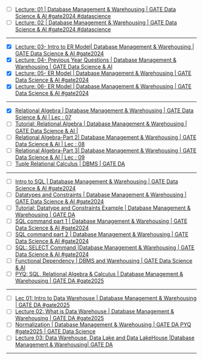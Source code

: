 * [ ] [Lecture: 01 | Database Management &amp; Warehousing  | GATE Data Science &amp; AI #gate2024 #datascience](https://youtube.com/watch?v=oWclBmtO7V4)
* [ ] [Lecture: 02 | Database Management &amp; Warehousing | GATE Data Science &amp; AI #gate2024 #datascience](https://youtube.com/watch?v=gTvT3y0TEt0)

---

* [X] [Lecture: 03- Intro to ER Model| Database Management &amp; Warehousing | GATE Data Science &amp; AI #gate2024](https://youtube.com/watch?v=1NjMQjVG7cE)
* [X] [Lecture: 04- Previous Year Questions | Database Management &amp; Warehousing | GATE Data Science &amp; AI](https://youtube.com/watch?v=HyuMmZydE-I)
* [X] [Lecture: 05- ER Model | Database Management &amp; Warehousing | GATE Data Science &amp; AI #gate2024](https://youtube.com/watch?v=00fL11lPNVw)
* [X] [Lecture: 06- ER Model | Database Management &amp; Warehousing | GATE Data Science &amp; AI #gate2024](https://youtube.com/watch?v=8we5O1BPqnQ)

---

* [X] [Relational Algebra | Database Management &amp; Warehousing | GATE Data Science &amp; AI | Lec : 07](https://youtube.com/watch?v=8jlw-8RmEX4)
* [ ] [Tutorial: Relational Algebra | Database Management &amp; Warehousing | GATE Data Science &amp; AI |](https://youtube.com/watch?v=iNewGxan0P8)
* [ ] [Relational Algebra-Part 2| Database Management &amp; Warehousing | GATE Data Science &amp; AI | Lec : 08](https://youtube.com/watch?v=5jpws_4QpdA)
* [ ] [Relational Algebra-Part 3| Database Management &amp; Warehousing | GATE Data Science &amp; AI | Lec : 09](https://youtube.com/watch?v=nWN22TL3kVA)
* [ ] [Tuple Relational Calculus | DBMS | GATE DA](https://youtube.com/watch?v=-CBKgX3pIso)

---

* [ ] [Intro to SQL | Database Management &amp; Warehousing | GATE Data Science &amp; AI #gate2024](https://youtube.com/watch?v=NbdS2pPXkLE)
* [ ] [Datatypes and Constraints |  Database Management &amp; Warehousing | GATE Data Science &amp; AI #gate2024](https://youtube.com/watch?v=gQAhZaTVaRY)
* [ ] [Tutorial: Datatype and Constraints Example | Database Management &amp; Warehousing | GATE DA](https://youtube.com/watch?v=L3mEOv4867Q)
* [ ] [SQL command part 1 | Database Management &amp; Warehousing | GATE Data Science &amp; AI #gate2024](https://youtube.com/watch?v=pxbMbFW5zlE)
* [ ] [SQL command part 2 | Database Management &amp; Warehousing | GATE Data Science &amp; AI #gate2024](https://youtube.com/watch?v=2wS5z8kiNAY)
* [ ] [SQL: SELECT Command |Database Management &amp; Warehousing | GATE Data Science &amp; AI #gate2024](https://youtube.com/watch?v=OK8mu-Xaav4)
* [ ] [Functional Dependency | DBMS and Warehousing |  GATE Data Science &amp; AI](https://youtube.com/watch?v=IQdSJjIY4j8)
* [ ] [PYQ:  SQL, Relational Algebra &amp; Calculus | Database Management &amp; Warehousing  | GATE DA  #gate2025](https://youtube.com/watch?v=tPb2KhnTfkM)

---

* [ ] [Lec 01: Intro to Data Warehouse | Database Management &amp; Warehousing  | GATE DA  #gate2025](https://youtube.com/watch?v=4zcA3-3I6Ok)
* [ ] [Lecture 02:  What is Data Warehouse | Database Management &amp; Warehousing  | GATE DA  #gate2025](https://youtube.com/watch?v=GHAtE0LGgpQ)
* [ ] [Normalization | Database Management &amp; Warehousing  | GATE DA PYQ #gate2025 | GATE Data Science](https://youtube.com/watch?v=g_1zFajnFU0)
* [ ] [Lecture 03: Data Warehouse, Data Lake and Data LakeHouse |Database Management &amp; Warehousing| GATE DA](https://youtube.com/watch?v=fKcrlarx5Xc)

---
